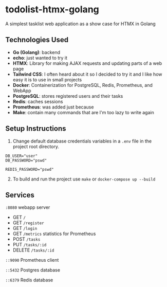 # todolist-htmx-golang

A simplest tasklist web application as a show case for HTMX in Golang

## Technologies Used
- **Go (Golang)**: backend
- **echo**: just wanted to try it
- **HTMX**: Library for making AJAX requests and updating parts of a web page
- **Tailwind CSS**: I often heard about it so I decided to try it and I like how easy it is to use in small projects
- **Docker**: Containerization for PostgreSQL, Redis, Prometheus, and WebApp
- **PostgreSQL**: stores registered users and their tasks
- **Redis**: caches sessions
- **Prometheus**: was added just because
- **Make**: contain many commands that are I'm too lazy to write again

## Setup Instructions

1. Change default database credentials variables in a `.env` file in the project root directory.

```
DB_USER="user"
DB_PASSWORD="pswd"

REDIS_PASSWORD="pswd"

```

2. To build and run the project use `make` or `docker-compose up --build`

## Services

`:8080` webapp server

- GET `/`
- GET `/register`
- GET `/login`
- GET `/metrics` statistics for Prometheus
- POST `/tasks`
- PUT `/tasks/:id`
- DELETE `/tasks/:id`

`::9090` Prometheus client

`::5432` Postgres database

`::6379` Redis database
